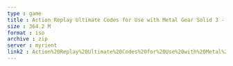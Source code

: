 ```yaml
---
type : game
title : Action Replay Ultimate Codes for Use with Metal Gear Solid 3 - Snake Eater (USA) (Unl)
size : 364.2 M
format : iso
archive : zip
server : myrient
link2 : Action%20Replay%20Ultimate%20Codes%20for%20Use%20with%20Metal%20Gear%20Solid%203%20-%20Snake%20Eater%20%28USA%29%20%28Unl%29
---
```

